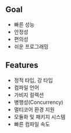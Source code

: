 ## Goal
* 빠른 성능
* 안정성
* 편의성
* 쉬운 프로그래밍

## Features
* 정적 타입, 강 타입
* 컴파일 언어
* 가비지 컬렉션
* 병행성(Concurrency)
* 멀티코어 환경 지원
* 모듈화 및 패키지 시스템
* 빠른 컴파일 속도
